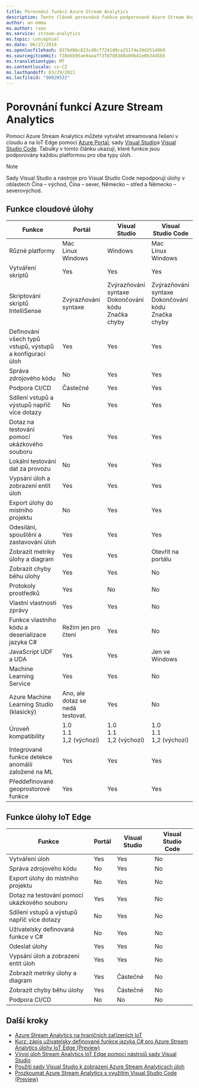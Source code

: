 ```yaml
---
title: Porovnání funkcí Azure Stream Analytics
description: Tento článek porovnává funkce podporované Azure Stream Analytics cloudových a IoT Edgech úloh v Azure Portal, Visual Studiu a Visual Studio Code.
author: an-emma
ms.author: raan
ms.service: stream-analytics
ms.topic: conceptual
ms.date: 06/27/2019
ms.openlocfilehash: 037bd8bc823cd8c77241d0ca25174e29d25149b9
ms.sourcegitcommit: f28ebb95ae9aaaff3f87d8388a09b41e0b3445b5
ms.translationtype: MT
ms.contentlocale: cs-CZ
ms.lasthandoff: 03/29/2021
ms.locfileid: "98020532"
---
```

# <a name="azure-stream-analytics-feature-comparison"></a>Porovnání funkcí Azure Stream Analytics

Pomocí Azure Stream Analytics můžete vytvářet streamovaná řešení v cloudu a na IoT Edge pomocí [Azure Portal](stream-analytics-quick-create-portal.md), sady [Visual Studio](stream-analytics-quick-create-vs.md)a [Visual Studio Code](quick-create-visual-studio-code.md). Tabulky v tomto článku ukazují, které funkce jsou podporovány každou platformou pro oba typy úloh.

> [!NOTE]
> Sady Visual Studio a nástroje pro Visual Studio Code nepodporují úlohy v oblastech Čína – východ, Čína – sever, Německo – střed a Německo – severovýchod.

## <a name="cloud-job-features"></a>Funkce cloudové úlohy


|Funkce  |Portál  |Visual Studio  |Visual Studio Code  |
|---------|---------|---------|---------|
|Různé platformy     |Mac</br>Linux</br>Windows         |Windows        |Mac</br>Linux</br>Windows          |
|Vytváření skriptů     |Yes         |Yes         |Yes         |
|Skriptování skriptů IntelliSense     |Zvýrazňování syntaxe         |Zvýrazňování syntaxe</br>Dokončování kódu</br>Značka chyby         |Zvýrazňování syntaxe</br>Dokončování kódu</br>Značka chyby         |
|Definování všech typů vstupů, výstupů a konfigurací úloh     |Yes         |Yes         |Yes         |
|Správa zdrojového kódu     |No         |Yes         |Yes         |
|Podpora CI/CD     |Částečné         |Yes         |Yes         |
|Sdílení vstupů a výstupů napříč více dotazy     |No         |Yes         |Yes         |
|Dotaz na testování pomocí ukázkového souboru     |Yes         |Yes        |Yes         |
|Lokální testování dat za provozu     |No         |Yes       |Yes      |
|Vypsání úloh a zobrazení entit úloh     |Yes         |Yes        |Yes         |
|Export úlohy do místního projektu     |No         |Yes         |Yes         |
|Odesílání, spouštění a zastavování úloh     |Yes         |Yes         |Yes         |
|Zobrazit metriky úlohy a diagram     |Yes         |Yes         |Otevřít na portálu         |
|Zobrazit chyby běhu úlohy     |Yes         |Yes         |No         |
|Protokoly prostředků     |Yes         |No         |No         |
|Vlastní vlastnosti zprávy     |Yes         |Yes         |No       |
|Funkce vlastního kódu a deserializace jazyka C#|Režim jen pro čtení|Yes|No|
|JavaScript UDF a UDA     |Yes         |Yes         |Jen ve Windows         |
|Machine Learning Service     |Yes        |Yes         |No         |
|Azure Machine Learning Studio (klasický)|Ano, ale dotaz se nedá testovat.        |Yes |No         |
|Úroveň kompatibility     |1.0</br>1.1</br>1,2 (výchozí)         |1.0</br>1.1</br>1,2 (výchozí)           |1.0</br>1.1</br>1,2 (výchozí)           |
|Integrované funkce detekce anomálií založené na ML     |Yes         |Yes         |Yes         |
|Předdefinované geoprostorové funkce     |Yes         |Yes         |Yes         |



## <a name="iot-edge-job-features"></a>Funkce úlohy IoT Edge

|Funkce  |Portál  |Visual Studio  |Visual Studio Code  |
|---------|---------|---------|---------|
|Vytváření úloh     |Yes         |Yes         |No         |
|Správa zdrojového kódu     |No         |Yes         |No         |
|Export úlohy do místního projektu     |No         |Yes         |No         |
|Dotaz na testování pomocí ukázkového souboru     |Yes         |Yes         |No         |
|Sdílení vstupů a výstupů napříč více dotazy     |No         |Yes         |No         |
|Uživatelsky definovaná funkce v C#     |No         |Yes         |No         |
|Odeslat úlohy     |Yes         |Yes         |No         |
|Vypsání úloh a zobrazení entit úloh     |Yes         |Yes         |No         |
|Zobrazit metriky úlohy a diagram     |Yes         |Částečné         |No         |
|Zobrazit chyby běhu úlohy     |Yes         |Částečné         |No         |
|Podpora CI/CD     |No         |No         |No         |


## <a name="next-steps"></a>Další kroky

* [Azure Stream Analytics na hraničních zařízeních IoT](stream-analytics-edge.md)
* [Kurz: zápis uživatelsky definované funkce jazyka C# pro Azure Stream Analytics úlohy IoT Edge (Preview)](stream-analytics-edge-csharp-udf.md)
* [Vývoj úloh Stream Analytics IoT Edge pomocí nástrojů sady Visual Studio](stream-analytics-tools-for-visual-studio-edge-jobs.md)
* [Použití sady Visual Studio k zobrazení Azure Stream Analyticsch úloh](stream-analytics-vs-tools.md)
* [Prozkoumat Azure Stream Analytics s využitím Visual Studio Code (Preview)](visual-studio-code-explore-jobs.md)


